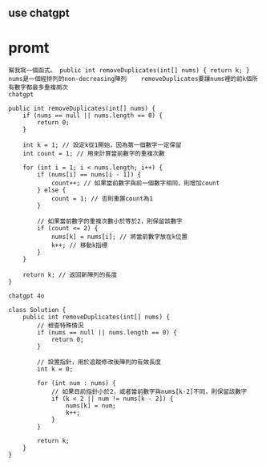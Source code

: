 ## use chatgpt

# promt
```幫我寫一個函式。 public int removeDuplicates(int[] nums) { return k; }    nums是一個經排列的non-decreasing陣列    removeDuplicates要讓nums裡的前k個所有數字都最多重複兩次```<br>
```chatgpt```
```
public int removeDuplicates(int[] nums) {
    if (nums == null || nums.length == 0) {
        return 0;
    }

    int k = 1; // 設定k從1開始，因為第一個數字一定保留
    int count = 1; // 用來計算當前數字的重複次數

    for (int i = 1; i < nums.length; i++) {
        if (nums[i] == nums[i - 1]) {
            count++; // 如果當前數字與前一個數字相同，則增加count
        } else {
            count = 1; // 否則重置count為1
        }

        // 如果當前數字的重複次數小於等於2，則保留該數字
        if (count <= 2) {
            nums[k] = nums[i]; // 將當前數字放在k位置
            k++; // 移動k指標
        }
    }

    return k; // 返回新陣列的長度
}

```
```chatgpt 4o```
```
class Solution {
    public int removeDuplicates(int[] nums) {
        // 檢查特殊情況
        if (nums == null || nums.length == 0) {
            return 0;
        }

        // 設置指針，用於追蹤修改後陣列的有效長度
        int k = 0;

        for (int num : nums) {
            // 如果目前指針小於2，或者當前數字與nums[k-2]不同，則保留該數字
            if (k < 2 || num != nums[k - 2]) {
                nums[k] = num;
                k++;
            }
        }

        return k;
    }
}
```
